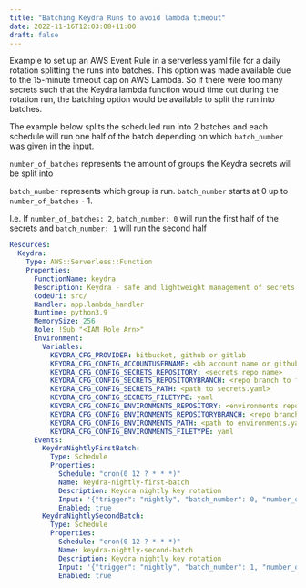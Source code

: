 ```yaml
---
title: "Batching Keydra Runs to avoid lambda timeout"
date: 2022-11-16T12:03:08+11:00
draft: false
---
```


Example to set up an AWS Event Rule in a serverless yaml file for a daily rotation splitting the runs into batches. 
This option was made available due to the 15-minute timeout cap on AWS Lambda. 
So if there were too many secrets such that the Keydra lambda function would time out during the rotation run, 
the batching option would be available to split the run into batches.

The example below splits the scheduled run into 2 batches 
and each schedule will run one half of the batch depending on which `batch_number` was given in the input.

`number_of_batches` represents the amount of groups the Keydra secrets will be split into

`batch_number` represents which group is run. `batch_number` starts at 0 up to `number_of_batches` - 1.

I.e. If `number_of_batches: 2`, `batch_number: 0` will run the first half of the secrets 
and `batch_number: 1` will run the second half



```yaml
Resources:
  Keydra:
    Type: AWS::Serverless::Function
    Properties:
      FunctionName: keydra
      Description: Keydra - safe and lightweight management of secrets
      CodeUri: src/
      Handler: app.lambda_handler
      Runtime: python3.9
      MemorySize: 256
      Role: !Sub "<IAM Role Arn>"
      Environment:
        Variables:
          KEYDRA_CFG_PROVIDER: bitbucket, github or gitlab
          KEYDRA_CFG_CONFIG_ACCOUNTUSERNAME: <bb account name or github org name, unused for gitlab>
          KEYDRA_CFG_CONFIG_SECRETS_REPOSITORY: <secrets repo name>
          KEYDRA_CFG_CONFIG_SECRETS_REPOSITORYBRANCH: <repo branch to fetch secrets from (gitlab only)>
          KEYDRA_CFG_CONFIG_SECRETS_PATH: <path to secrets.yaml>
          KEYDRA_CFG_CONFIG_SECRETS_FILETYPE: yaml
          KEYDRA_CFG_CONFIG_ENVIRONMENTS_REPOSITORY: <environments repo name>
          KEYDRA_CFG_CONFIG_ENVIRONMENTS_REPOSITORYBRANCH: <repo branch to fetch environments from (gitlab only)>
          KEYDRA_CFG_CONFIG_ENVIRONMENTS_PATH: <path to environments.yaml>
          KEYDRA_CFG_CONFIG_ENVIRONMENTS_FILETYPE: yaml
      Events:
        KeydraNightlyFirstBatch:
          Type: Schedule
          Properties:
            Schedule: "cron(0 12 ? * * *)"
            Name: keydra-nightly-first-batch
            Description: Keydra nightly key rotation
            Input: '{"trigger": "nightly", "batch_number": 0, "number_of_batches: 2}'
            Enabled: true
        KeydraNightlySecondBatch:
          Type: Schedule
          Properties:
            Schedule: "cron(0 12 ? * * *)"
            Name: keydra-nightly-second-batch
            Description: Keydra nightly key rotation
            Input: '{"trigger": "nightly", "batch_number": 1, "number_of_batches: 2}'
            Enabled: true
```